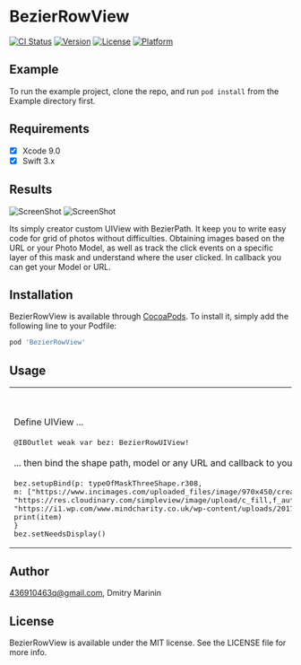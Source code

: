 # BezierRowView

[![CI Status](https://img.shields.io/travis/436910463q@gmail.com/BezierRowView.svg?style=flat)](https://travis-ci.org/436910463q@gmail.com/BezierRowView)
[![Version](https://img.shields.io/cocoapods/v/BezierRowView.svg?style=flat)](https://cocoapods.org/pods/BezierRowView)
[![License](https://img.shields.io/cocoapods/l/BezierRowView.svg?style=flat)](https://cocoapods.org/pods/BezierRowView)
[![Platform](https://img.shields.io/cocoapods/p/BezierRowView.svg?style=flat)](https://cocoapods.org/pods/BezierRowView)

## Example

To run the example project, clone the repo, and run `pod install` from the Example directory first.

## Requirements
- [x] Xcode 9.0
- [x] Swift 3.x

## Results

![ScreenShot](https://i.imgur.com/E14xP4I.png)
![ScreenShot](https://i.imgur.com/Vc7Hyab.jpg)

Its simply creator custom UIView with BezierPath. It keep you to write easy code for grid of photos without difficulties. Obtaining images based on the URL or your Photo Model, as well as track the click events on a specific layer of this mask and understand where the user clicked. In callback you can get your Model or URL.

## Installation

BezierRowView is available through [CocoaPods](https://cocoapods.org). To install
it, simply add the following line to your Podfile:

```ruby
pod 'BezierRowView'
```
## Usage

<table>
<tr>
<th width="30%">Here's an example</th>
<th width="30%">In Action</th>
</tr>
<tr>
<td>Define UIView ...</td>
<th rowspan="9"><img src="https://i.imgur.com/7idwVyW.jpg"></th>
</tr>
<tr>
<td><div class="highlight highlight-source-swift"><pre>
@IBOutlet weak var bez: BezierRowUIView!</pre></div></td>
</tr>
<tr>
<td>... then bind the shape path, model or any URL and callback to your view</td>
</tr>
<tr>
<td width="30%"><div class="highlight highlight-source-swift"><pre>
bez.setupBind(p: typeOfMaskThreeShape.r308,
m: ["https://www.incimages.com/uploaded_files/image/970x450/creative-pano_37907.jpg",
"https://res.cloudinary.com/simpleview/image/upload/c_fill,f_auto,h_492,q_50,w_844/v1/clients/athens/32581440564_fb72de5891_z_21711e2d-306e-4aee-8f1e-c3d7476b0aa4.jpg",
"https://i1.wp.com/www.mindcharity.co.uk/wp-content/uploads/2017/03/creative-minds.jpg?ssl=1"]) { item in
print(item)
}
bez.setNeedsDisplay()
</pre></div></td>
</tr>
</table>

## Author

436910463q@gmail.com, Dmitry Marinin

## License

BezierRowView is available under the MIT license. See the LICENSE file for more info.
